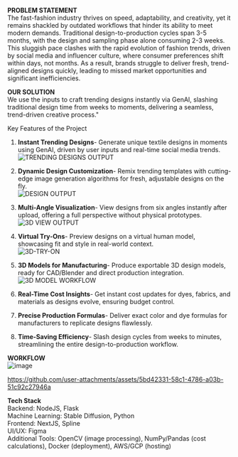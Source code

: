 **PROBLEM STATEMENT**\
The fast-fashion industry thrives on speed, adaptability, and creativity, yet it remains shackled by outdated workflows that hinder its ability to meet modern demands. Traditional design-to-production cycles span 3-5 months, with the design and sampling phase alone consuming 2-3 weeks. This sluggish pace clashes with the rapid evolution of fashion trends, driven by social media and influencer culture, where consumer preferences shift within days, not months. As a result, brands struggle to deliver fresh, trend-aligned designs quickly, leading to missed market opportunities and significant inefficiencies.

**OUR SOLUTION**\
We use the inputs to craft trending designs instantly via GenAI, slashing traditional design time from weeks to moments, delivering a seamless, trend-driven creative process."

Key Features of the Project
1. **Instant Trending Designs**- Generate unique textile designs in moments using GenAI, driven by user inputs and real-time social media trends.  
![TRENDING DESIGNS OUTPUT](https://github.com/user-attachments/assets/b5054b03-1e8a-4ab4-9e9b-9c9d10ff2489)

2. **Dynamic Design Customization**- Remix trending templates with cutting-edge image generation algorithms for fresh, adjustable designs on the fly.  
  ![DESIGN OUTPUT](https://github.com/user-attachments/assets/9b83fd4d-ebeb-4e91-a1a5-0dc94219e01c)

3. **Multi-Angle Visualization**- View designs from six angles instantly after upload, offering a full perspective without physical prototypes.  
![3D VIEW OUTPUT](https://github.com/user-attachments/assets/1ebf2ec9-290b-4f7f-a40b-ba3bbb86ae93)

4. **Virtual Try-Ons**- Preview designs on a virtual human model, showcasing fit and style in real-world context.  
![3D-TRY-ON](https://github.com/user-attachments/assets/06651233-6153-433c-9218-5d368ff23758)

5. **3D Models for Manufacturing**- Produce exportable 3D design models, ready for CAD/Blender and direct production integration.  
![3D MODEL WORKFLOW](https://github.com/user-attachments/assets/1a02d4da-f9ad-456e-9d98-9c2f090b6a94)

6. **Real-Time Cost Insights**- Get instant cost updates for dyes, fabrics, and materials as designs evolve, ensuring budget control.  
7. **Precise Production Formulas**- Deliver exact color and dye formulas for manufacturers to replicate designs flawlessly.  
8. **Time-Saving Efficiency**- Slash design cycles from weeks to minutes, streamlining the entire design-to-production workflow.

**WORKFLOW**\
![image](https://github.com/user-attachments/assets/ea6b4b97-e4e4-490d-bc8e-4d40cd794580)


https://github.com/user-attachments/assets/5bd42331-58c1-4786-a03b-51c92c27946a



**Tech Stack**\
Backend: NodeJS, Flask\
Machine Learning: Stable Diffusion, Python\
Frontend: NextJS, Spline\
UI/UX: Figma\
Additional Tools: OpenCV (image processing), NumPy/Pandas (cost calculations), Docker (deployment), AWS/GCP (hosting)
